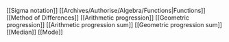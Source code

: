 [[Sigma notation]]
[[Archives/Authorise/Algebra/Functions|Functions]]
[[Method of Differences]]
[[Arithmetic progression]]
[[Geometric progression]]
[[Arithmetic progression sum]]
[[Geometric progression sum]]
[[Median]]
[[Mode]]